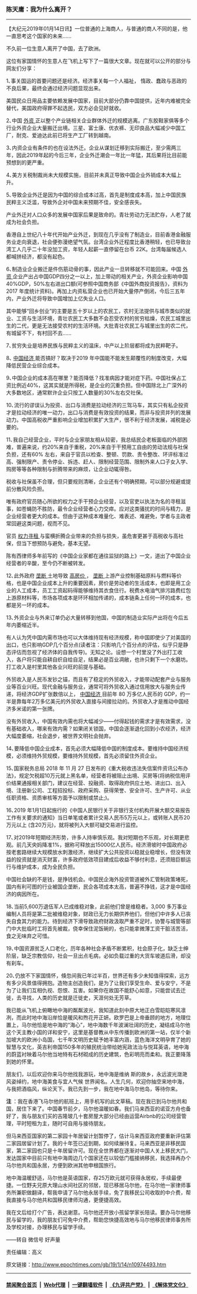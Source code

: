 ### 陈天庸：我为什么离开？
------------------------

<p>
 【大纪元2019年01月14日讯】一位普通的上海商人，与普通的商人不同的是，他一直思考这个国家的未来……
</p>
<p>
 不久前一位生意人离开了中国，去了欧洲。
</p>
<p>
 这位有家国情怀的生意人在飞机上写下了一篇很大文章。现在就可以公开的部分与网友们分享：
</p>
<p>
 1､事关国运的首要问题还是经济。经济事关每一个人福祉， 惰政、蠢政与恶政的不良后果，最终会通过经济问题显现出来。
</p>
<p>
 美国民众日用品主要依赖发展中国家，目前大部分仍靠中国提供，近年内难被完全替代，美国政府得罪不起选民，双方必会见好就收。
</p>
<p>
 2､中国
 <a href="http://www.epochtimes.com/gb/tag/%E5%A4%96%E8%B5%84.html">
  外资
 </a>
 正以整个产业链相关企业群体外迁的规模逃离。广东胶鞋家俱等多个行业外资企业大量搬迁出境。三星、富士康、优衣裤、无印良品大幅减少中国工厂，耐克、爱迪达此前已将生产工厂转到越南。
</p>
<p>
 3､内资企业有条件的也在设法外迁。企业从谋划迁移到实际搬迁，至少需两三年，因此2019年起的今后三年，企业外迁潮会一年比一年猛，其后果将比目前能预想到的更严重。
</p>
<p>
 4､美方关税制裁尚未大规模实施，目前并未真正导致中国企业外销成本大幅上升。
</p>
<p>
 5､导致企业外迁是因为中国的综合成本过高，首先是制度成本高，加上中国民族民粹主义泛滥，导致外企对中国未来预期不佳，安全感丧失。
</p>
<p>
 产业外迁对人口众多的发展中国家后果是致命的。青壮劳动力无法贮存，人老了就成为社会负担。
</p>
<p>
 香港自上世纪八十年代开始产业外迁，到现在几乎没有了制造业，目前香港金融服务业走向衰退，社会便弥漫绝望气氛。台湾企业外迁程度比香港稍轻，也已导致台湾工人几乎二十年没加工资，年轻人起薪一直停留在台币 22K。台湾每届候选人都喊拼经济，都没有起色。
</p>
<p>
 6､制造业企业搬迁是件伤筋动骨的事，因此产业一旦转移就不可能回来。中国
 <a href="http://www.epochtimes.com/gb/tag/%E5%A4%96%E8%B5%84.html">
  外资
 </a>
 企业产出占中国GDP四分之一以上，加上带动的相关产业，外资企业影响中国 40%GDP，50%左右进出口额(可参照中国商务部《中国外商投资报告》，资料为2017 年度统计资料)。再加上内资私营企业也已开始大量停产倒闭，今后三五年内，产业外迁将导致中国增加上亿失业人口。
</p>
<p>
 其中能够“回乡创业”的主要是五十岁以上的农民工，农村无法提供与城市类似的就业、工资与生活环境，青壮农民工大多数不会忍受农村的贫穷枯燥，农民工城里出生的二代，更是无法接受农村的生活环境。大批青壮农民工与城里出生的农二代，有城留不下，有村回不去……
</p>
<p>
 7､贫穷失业是培养民族与民粹主义的温床，中产以上阶层都将成为民粹靶子。
</p>
<p>
 8､
 <a href="http://www.epochtimes.com/gb/tag/%E4%B8%AD%E5%9B%BD%E7%BB%8F%E6%B5%8E.html">
  中国经济
 </a>
 能否搞好？取决于2019 年中国能不能发生颠覆性的制度改变，大幅降低民营企业综合成本。
</p>
<p>
 9､中国企业的成本高在哪里？能否降低？找准病因才能对症下药。中国社保占工资比例近40%，这其实就是所得税，是企业的沉重负担。但中国除北上广深外的大多数地区，通常默许企业只按工人数量的30%左右交社保。
</p>
<p>
 10､流行的谬误认为投资、出口与消费是拉动经济的三驾马车，其实只有私企投资才是拉动经济的唯一动力，出口与消费是有效投资的结果，而非与投资并列的发展动力。中国高税收严重影响企业增加积累扩大生产，很不利于经济发展，减税是必要的。
</p>
<p>
 11､我自己经营企业，平时与企业家朋友相从较密，我总结民企老板面临的外部困难，普遍来说，约20%来自于重税，20%来自于干预用工自由的劳动法规与社保负担，还有60% 左右，来自于官员以检查、整顿、罚款、责令整改、环评标准过高、强制限产、责令停业、拆违、赶人、限制经营范围、限制外来人口子女入学、购房等等各种限制与折腾带来的麻烦，让企业动辄得咎。
</p>
<p>
 税收与社保虽不合理，但只要规则清晰，企业还有个明确预期，可以部分规避或提前分散风险负担。
</p>
<p>
 唯有政府官员随心所欲的权力之手干预企业经营，以及官吏以执法为名的寻租滋事，如苍蝇防不胜防，最令企业经营者心力交瘁。应对这类骚扰的时间与精力，是企业经营者更大的成本。但由于这种成本难量化、难表述、难避免，学者与主政者常回避这类问题，视而不见。
</p>
<p>
 官员
 <a href="http://www.epochtimes.com/gb/tag/%E6%9D%83%E5%8A%9B%E5%AF%BB%E7%A7%9F.html">
  权力寻租
 </a>
 与蛮横折腾企业带来的负担与损失，虽危害更甚于高税收与高社保，但当下想预防与避免，基本无望。
</p>
<p>
 陈有西律师多年前写的《中国企业家都在通往监狱的路上》一文，道出了中国企业经营者的辛酸，至今仍不断被转发。
</p>
<p>
 12､此外政府
 <a href="http://www.epochtimes.com/gb/tag/%E5%9E%84%E6%96%AD.html">
  垄断
 </a>
 土地导致
 <a href="http://www.epochtimes.com/gb/tag/%E9%AB%98%E6%88%BF%E4%BB%B7.html">
  高房价
 </a>
 ，
 <a href="http://www.epochtimes.com/gb/tag/%E5%9E%84%E6%96%AD.html">
  垄断
 </a>
 上游产业控制基础原料与燃料等价格，也是中国企业成本上升的重要因素，房价是劳动者的生活成本，也即是用工企业的人工成本，员工工资起码得能够维持其衣食住行。税费水电油气排污路费红包上游原材料等，市场各项成本是环环相加传递的，成本链条上任何一环的成本，也都是另一环的成本。
</p>
<p>
 13､外资企业与外来订单仍必大量转移到他国，中国的制造业实际产出将在今后五年内萎缩近半。
</p>
<p>
 有人认为凭中国内需市场也可以大体维持现有经济规模，称中国即使少了对美国的出口，也只影响GDP几个百分点(读者注：只影响几个百分点的评估，似乎只是静态评估而忽视了经济体的自我传导)。无知之论。设想一个村里没了外出打工收入，各户将只能自耕自织自给自足，结果必是百业凋敝，也许只剩下一个水磨坊。打工收入是村里其他各业兴旺的前提与基础。
</p>
<p>
 外贸收入是人民币发钞之锚，而且有了稳定的外贸收入，才能带动配套产业与服务业等百业兴旺。现代金融与服务业，通常可将外贸收入通过信用放大与服务业传递，将经济GDP扩张数倍以上，
 <a href="http://www.epochtimes.com/gb/tag/%E4%B8%AD%E5%9B%BD%E7%BB%8F%E6%B5%8E.html">
  中国经济
 </a>
 目前年 80 万多亿人民币的 GDP，约一半是靠每年2万多亿美元的外贸收入直接与间接拉动的。外贸收入才是推动中国经济多米诺的第一张牌。
</p>
<p>
 没有外贸收入，中国有效内需也将大幅减少——付得起钱的需求才是有效需求，没有基础收入，哪来有效内需？如果闭关锁国，中国会逐渐退化回到小农经济，经济大幅度萎缩，社会退步，被世界文明社会抛弃。
</p>
<p>
 14､要降低中国企业成本，首先必须大幅降低中国的制度成本。要维持中国经济规模，必须维持外贸规模，要维持外贸规模，首先必须留住外资企业。
</p>
<p>
 15､国家税务总局 2018 年 11 月 27 日发布的《重大税收违法失信案件资讯公布办法》，规定欠税超10万元就上黑名单，经营者将被阻止出境、买房等(将纳税信用评价结果通报相关部门，建议在经营、投融资、取得政府供应土地、进出口、出入境、注册新公司、工程招投标、政府采购、获得荣誉、安全许可、生产许可、从业任职资格、资质审核等方面予以限制或禁止;)。
</p>
<p>
 16､2019 年1月1日起施行的《中国人民银行关于非银行支付机构开展大额交易报告工作有关要求的通知》当日单笔或者累计交易人民币5万元以上，或转账人民币20万元以上 (含20万元)，就将被列入大额可疑交易进行监控。
</p>
<p>
 17､对2019年短期经济形势，许多人持审慎乐观。我对短期也不乐观，对长期更悲观。前几天央妈降准1%，据称可释放出15000亿人民币。经济滑坡时中国政府必按老套路继续大规模放水刺激经济，继续扩大公共投资以稳就业稳增长，但没有效益的投资就是消灭财富，许多政府低效项目建成后收益不够付利息，还须赔巨额运行与维护成本，成为全民负担。
</p>
<p>
 中国社会缺的不是钱，是挣钱机会。中国民企海外投资管道被外汇管制政策堵死，国内有利可图的行业被国企垄断，民企各项成本太高，普遍不挣钱，这才是中国经济的病因所在。
</p>
<p>
 18､当前5,600万退伍军人已成维稳对象，此前他们曾是维稳者。3,000 多万事业编制人员将是第二批被维稳对象，财政已无力长期供养他们，但他们中许多人已丧失自食其力的能力。待到经济下滑导致政府财政汲取严重不足时，协警与城管等部门中大批临时工将首先被裁，侥幸保住泥饭碗的，也只能拿微薄工资干脏活苦活，食之无味弃之可惜。
</p>
<p>
 19､中国资源贫乏人口老化，历年各种社会矛盾不断累积，社会原子化，缺乏士绅阶层，缺乏宗教信仰，社会一旦出点毛病，必如负载过重的大货车坡道后滑，却没有刹车。
</p>
<p>
 20､仍放不下家国情怀，倏忽间我已年过半百，世界还有多少未知值得探索，远方有多少风景值得拥抱。造物主创造我们，是为了让我们享受生命、爱与安宁，不是为了让我们互相仇视、怨恨、互害。如果你在故国不能舒心如意，只能尝试去迁徙，去寻找，人类的历史就是迁徙史，天涯何处无芳草。
</p>
<p>
 我已能从飞机上俯瞰地中海的粼粼波光，我知道此刻中原大地正白雪皑皑寒风凛冽，而此时地中海沿岸恰是暖风和煦花开正妍。欧罗巴是上帝垂顾的地方，地理位置上，马尔他恰是地中海的“海心”，地中海数千年波澜壮阔的历史，凝结成马尔他这个天主教小国的详和安宁，这里是基督教从中东传播到欧洲的第一站，仅半个新加坡大的欧洲小岛国，七千年文明历史赋予她丰富内涵，蓝色海洋文明孕育了她的智慧与文化，英吉利帝国150多年的殖民统治带给她宪政法治与悦耳英语，地中海的蔚蓝衬映着马尔他当地特有石材砌成的历史建筑，色彩明亮而柔和。我正要降落到她的怀里。
</p>
<p>
 朋友们，以后欢迎你来马尔他找我游玩，地中海是维纳 斯的故乡，永远波光潋滟风姿绰约，地中海美食与宜人气候 世界闻名。人生几何，欢迎你抽空来地中海，与我把酒临风，纵论天下。我已先到一步，我在地中海马尔他岛，等待你来。
</p>
<p>
 <strong>
  注
 </strong>
 ：我在香港飞马尔他的航班上，用手机写的此文草稿。现在我已到马尔他共和国，居住下来了。中国春节前夕，马尔他温暖如春。我们马来西亚的诺亚方舟也备好了，我与朋友们买的吉隆玻几十套房屋大部分已经由运营Airbnb的公司经营管理，平时短租为主，随时可自用与接待朋友。
</p>
<p>
 但马来西亚国家的第二家园十年居留计划暂停了，估计马来西亚政府要重新评估第二家园居留计划了。我的十年签已近到期，如何续展待复。马来西亚是非移民国家，第二家园也只是十年居留许可。现在全世界都在逐渐对中国人关上移民大门，发达国家中目前只有地中海周边几个国家还在以较低门槛接纳移民，我选择再办个马尔他共和国永居，方便到欧洲其他申根国旅行。
</p>
<p>
 地中海温暖舒适，马尔他是英语国家，存25万欧元就可获得永居权，手续最便捷。一位野夫兄原大理山水间社区的邻居，现已移居马尔他，在马尔他一家律师事务所兼职做翻译，帮我申请了马尔他永居手续，免了我移民公司收取的中介费，帮我直接与马尔他共和国移民律师沟通，更便捷高效。
</p>
<p>
 我在文后给打个广告，表达谢意。马尔他还开放小孩留学家长陪读。要办马尔他移民与留学的，我的朋友们可免中介费，帮助您快捷高效地与马尔他移民律师事务所及学校对接，办理移民与留学手续。
</p>
<p>
 ——转自 微信号 好声量
</p>
<p>
 责任编辑：高义
</p>

原文链接：http://www.epochtimes.com/gb/19/1/14/n10974493.htm


------------------------
#### [禁闻聚合首页](https://github.com/gfw-breaker/banned-news/blob/master/README.md) &nbsp;|&nbsp; [Web代理](https://github.com/gfw-breaker/open-proxy/blob/master/README.md) &nbsp;|&nbsp; [一键翻墙软件](https://github.com/gfw-breaker/nogfw/blob/master/README.md) &nbsp;|&nbsp; [《九评共产党》](https://github.com/gfw-breaker/9ping.md/blob/master/README.md#九评之一评共产党是什么) &nbsp;|&nbsp; [《解体党文化》](https://github.com/gfw-breaker/jtdwh.md/blob/master/README.md#绪论)